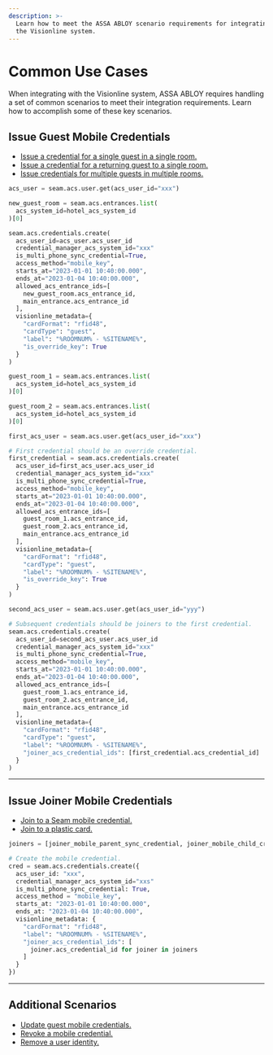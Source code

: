 ```yaml
---
description: >-
  Learn how to meet the ASSA ABLOY scenario requirements for integrating with
  the Visionline system.
---
```


# Common Use Cases

When integrating with the Visionline system, ASSA ABLOY requires handling a set of common scenarios to meet their integration requirements. Learn how to accomplish some of these key scenarios.

## Issue Guest Mobile Credentials

* [Issue a credential for a single guest in a single room.](../../device-and-system-integration-guides/assa-abloy-visionline-access-control-system-in-development/credential-types/issuing-various-types-of-guest-mobile-credentials.md#single-guest-in-a-single-room)
* [Issue a credential for a returning guest to a single room.](../../device-and-system-integration-guides/assa-abloy-visionline-access-control-system-in-development/credential-types/issuing-various-types-of-guest-mobile-credentials.md#returning-guest-to-a-single-room)
* [Issue credentials for multiple guests in multiple rooms.](../../device-and-system-integration-guides/assa-abloy-visionline-access-control-system-in-development/credential-types/issuing-various-types-of-guest-mobile-credentials.md#multiple-guests-in-multiple-rooms)

```python
acs_user = seam.acs.user.get(acs_user_id="xxx")

new_guest_room = seam.acs.entrances.list(
  acs_system_id=hotel_acs_system_id
)[0]

seam.acs.credentials.create(
  acs_user_id=acs_user.acs_user_id
  credential_manager_acs_system_id="xxx"
  is_multi_phone_sync_credential=True,
  access_method="mobile_key",
  starts_at="2023-01-01 10:40:00.000",
  ends_at="2023-01-04 10:40:00.000",
  allowed_acs_entrance_ids=[
    new_guest_room.acs_entrance_id,
    main_entrance.acs_entrance_id
  ],
  visionline_metadata={
    "cardFormat": "rfid48",
    "cardType": "guest",
    "label": "%ROOMNUM% - %SITENAME%",
    "is_override_key": True
  }
)
```

```python
guest_room_1 = seam.acs.entrances.list(
  acs_system_id=hotel_acs_system_id
)[0]

guest_room_2 = seam.acs.entrances.list(
  acs_system_id=hotel_acs_system_id
)[0]

first_acs_user = seam.acs.user.get(acs_user_id="xxx")

# First credential should be an override credential.
first_credential = seam.acs.credentials.create(
  acs_user_id=first_acs_user.acs_user_id
  credential_manager_acs_system_id="xxx"
  is_multi_phone_sync_credential=True,
  access_method="mobile_key",
  starts_at="2023-01-01 10:40:00.000",
  ends_at="2023-01-04 10:40:00.000",
  allowed_acs_entrance_ids=[
    guest_room_1.acs_entrance_id,
    guest_room_2.acs_entrance_id,
    main_entrance.acs_entrance_id
  ],
  visionline_metadata={
    "cardFormat": "rfid48",
    "cardType": "guest",
    "label": "%ROOMNUM% - %SITENAME%",
    "is_override_key": True
  }
)

second_acs_user = seam.acs.user.get(acs_user_id="yyy")

# Subsequent credentials should be joiners to the first credential.
seam.acs.credentials.create(
  acs_user_id=second_acs_user.acs_user_id
  credential_manager_acs_system_id="xxx"
  is_multi_phone_sync_credential=True,
  access_method="mobile_key",
  starts_at="2023-01-01 10:40:00.000",
  ends_at="2023-01-04 10:40:00.000",
  allowed_acs_entrance_ids=[
    guest_room_1.acs_entrance_id,
    guest_room_2.acs_entrance_id,
    main_entrance.acs_entrance_id
  ],
  visionline_metadata={
    "cardFormat": "rfid48",
    "cardType": "guest",
    "label": "%ROOMNUM% - %SITENAME%",
    "joiner_acs_credential_ids": [first_credential.acs_credential_id]
  }
)
```

***

## Issue Joiner Mobile Credentials

* [Join to a Seam mobile credential.](../../device-and-system-integration-guides/assa-abloy-visionline-access-control-system-in-development/credential-types/issuing-various-types-of-guest-joiner-mobile-credentials.md#join-to-a-seam-mobile-credential)
* [Join to a plastic card.](../../device-and-system-integration-guides/assa-abloy-visionline-access-control-system-in-development/credential-types/issuing-various-types-of-guest-joiner-mobile-credentials.md#join-to-a-plastic-card)

```python
joiners = [joiner_mobile_parent_sync_credential, joiner_mobile_child_credential]

# Create the mobile credential.
cred = seam.acs.credentials.create({
  acs_user_id: "xxx",
  credential_manager_acs_system_id="xxs"
  is_multi_phone_sync_credential: True,
  access_method = "mobile_key",
  starts_at: "2023-01-01 10:40:00.000",
  ends_at: "2023-01-04 10:40:00.000",
  visionline_metadata: {
    "cardFormat": "rfid48",
    "label": "%ROOMNUM% - %SITENAME%",
    "joiner_acs_credential_ids": [
      joiner.acs_credential_id for joiner in joiners
    ]
  }
})
```

***

## Additional Scenarios

* [Update guest mobile credentials.](../../device-and-system-integration-guides/assa-abloy-visionline-access-control-system-in-development/credential-types/updating-guest-mobile-credentials.md)
* [Revoke a mobile credential.](../../device-and-system-integration-guides/assa-abloy-visionline-access-control-system-in-development/credential-types/revoking-mobile-credentials.md)
* [Remove a user identity.](../../api/user_identities/delete.md)
